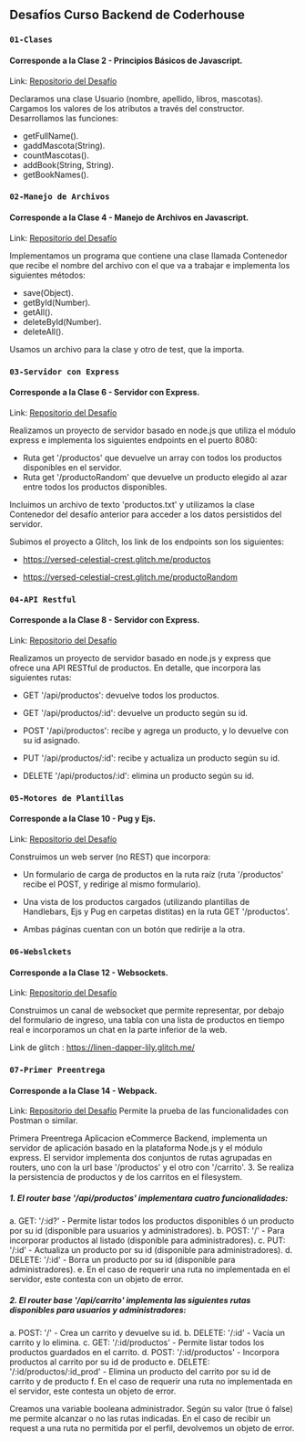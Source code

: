 ## Desafíos Curso Backend de Coderhouse

### `01-Clases `
#### Corresponde a la Clase 2 - Principios Básicos de Javascript.

Link: [Repositorio del Desafío](https://github.com/almamani/backendDesafios/tree/01-Clases/desafio_clase2)

Declaramos una clase Usuario (nombre, apellido, libros, mascotas). Cargamos los valores de los atributos a través del constructor. Desarrollamos las funciones:

- getFullName().
- gaddMascota(String).
- countMascotas().
- addBook(String, String).
- getBookNames().

### `02-Manejo de Archivos `
#### Corresponde a la Clase 4 - Manejo de Archivos en Javascript.
Link: [Repositorio del Desafío](https://github.com/almamani/backendDesafios/tree/02-ManejoDeArchivos/desafio_clase4)


Implementamos un programa que contiene una clase llamada Contenedor que recibe el nombre del archivo con el que va a trabajar e implementa los siguientes métodos:

- save(Object).
- getById(Number).
- getAll().
- deleteById(Number).
- deleteAll().

Usamos un archivo para la clase y otro de test, que la importa.

### `03-Servidor con Express `

#### Corresponde a la Clase 6 - Servidor con Express.

Link: [Repositorio del Desafío](https://github.com/almamani/backendDesafios/tree/03-ServidorConExpress)

Realizamos un proyecto de servidor basado en node.js que utiliza el módulo express e implementa los siguientes endpoints en el puerto 8080:

- Ruta get '/productos' que devuelve un array con todos los productos disponibles en el servidor.
- Ruta get '/productoRandom' que devuelve un producto elegido al azar entre todos los productos disponibles.

Incluimos un archivo de texto 'productos.txt' y utilizamos la clase Contenedor del desafío anterior para acceder a los datos persistidos del servidor.

Subimos el proyecto a Glitch, los link de los endpoints son los siguientes:

- https://versed-celestial-crest.glitch.me/productos

- https://versed-celestial-crest.glitch.me/productoRandom

### `04-API Restful `

#### Corresponde a la Clase 8 - Servidor con Express.

Link: [Repositorio del Desafío](https://github.com/almamani/backendDesafios/tree/04-APIRestful)

Realizamos un proyecto de servidor basado en node.js y express que ofrece una API RESTful de productos. En detalle, que incorpora las siguientes rutas:

- GET '/api/productos': devuelve todos los productos.

- GET '/api/productos/:id': devuelve un producto según su id.

- POST '/api/productos': recibe y agrega un producto, y lo devuelve con su id asignado.

- PUT '/api/productos/:id': recibe y actualiza un producto según su id.

- DELETE '/api/productos/:id': elimina un producto según su id.


### `05-Motores de Plantillas`

#### Corresponde a la Clase 10 - Pug y Ejs.

Link: [Repositorio del Desafío](https://github.com/almamani/backendDesafios/tree/05-MotoresDePlantillas)

Construimos un web server (no REST) que incorpora:

- Un formulario de carga de productos en la ruta raíz (ruta '/productos' recibe el POST, y redirige al mismo formulario).

- Una vista de los productos cargados (utilizando plantillas de Handlebars, Ejs y Pug en carpetas distitas) en la ruta GET '/productos'.

- Ambas páginas cuentan con un botón que redirije
a la otra.

### `06-Webslckets`

#### Corresponde a la Clase 12 - Websockets.

Link: [Repositorio del Desafío](https://github.com/almamani/backendDesafios/tree/06-Websockets)

Construimos un canal de websocket que permite representar, por debajo del formulario de ingreso, una tabla con una lista de productos en tiempo real e incorporamos un chat en la parte inferior de la web.

Link de glitch : https://linen-dapper-lily.glitch.me/

### `07-Primer Preentrega`

#### Corresponde a la Clase 14 - Webpack.

Link: [Repositorio del Desafío](https://github.com/almamani/backendDesafios/tree/06-Websockets)
Permite la prueba de las funcionalidades con Postman o similar.

Primera Preentrega Aplicacion eCommerce Backend, implementa un servidor de aplicación basado en la plataforma Node.js y el módulo express. El servidor implementa dos conjuntos de rutas agrupadas en routers, uno con la url base '/productos' y el otro con '/carrito'. 3. Se realiza la persistencia de productos y de los carritos en el filesystem.

##### 1. El router base '/api/productos' implementara cuatro funcionalidades:

a. GET: '/:id?' - Permite listar todos los productos disponibles ó un producto por su id (disponible para usuarios y administradores).
b. POST: '/' - Para incorporar productos al listado (disponible para administradores).
c. PUT: '/:id' - Actualiza un producto por su id (disponible para administradores).
d. DELETE: '/:id' - Borra un producto por su id (disponible para administradores).
e. En el caso de requerir una ruta no implementada en el servidor, este contesta con un objeto de error.

##### 2. El router base '/api/carrito' implementa las siguientes rutas disponibles para usuarios y administradores:

a. POST: '/' - Crea un carrito y devuelve su id.
b. DELETE: '/:id' - Vacía un carrito y lo elimina.
c. GET: '/:id/productos' - Permite listar todos los productos guardados en el carrito.
d. POST: '/:id/productos' - Incorpora productos al carrito por su id de producto
e. DELETE: '/:id/productos/:id_prod' - Elimina un producto del carrito por su id de carrito y de producto
f. En el caso de requerir una ruta no implementada en el servidor, este contesta un objeto de error.

Creamos una variable booleana administrador. Según su valor (true ó false) me permite alcanzar o no las rutas indicadas. En el caso de recibir un request a una ruta no permitida por el perfil, devolvemos un objeto de error.


